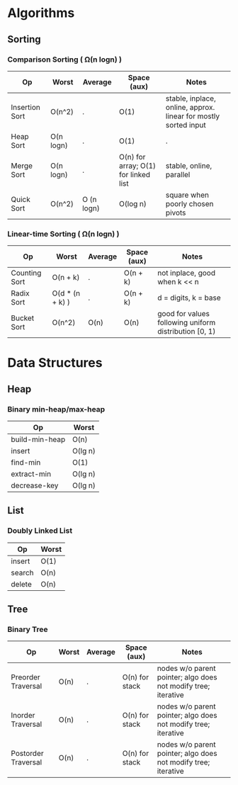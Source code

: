 # Algorithms

## Sorting

### Comparison Sorting ( Ω(n logn) )

Op | Worst  | Average | Space (aux) | Notes
-- | ------ | ------- | ----------- | -----
Insertion Sort | O(n^2) | . | O(1) | stable, inplace, online, approx. linear for mostly sorted input
Heap Sort | O(n logn) | . | O(1) | .
Merge Sort | O(n logn) | . | O(n) for array; O(1) for linked list | stable, online, parallel
Quick Sort | O(n^2) | O (n logn) | O(log n) | square when poorly chosen pivots

### Linear-time Sorting ( Ω(n logn) )

Op | Worst  | Average | Space (aux) | Notes
-- | ------ | ------- | ----------- | -----
Counting Sort | O(n + k) | . | O(n + k) | not inplace, good when k << n
Radix Sort | O(d * (n + k) ) | . | O(n + k) | d = digits, k = base
Bucket Sort | O(n^2) | O(n) | O(n) | good for values following uniform distribution [0, 1)

# Data Structures

## Heap

### Binary min-heap/max-heap

Op | Worst
-- | -------------
build-min-heap | O(n)
insert | O(lg n)
find-min | O(1)
extract-min | O(lg n)
decrease-key | O(lg n)

## List

### Doubly Linked List

Op | Worst
-- | -------------
insert | O(1)
search | O(n)
delete | O(n)

## Tree

### Binary Tree

Op | Worst  | Average | Space (aux) | Notes
-- | ------ | ------- | ----------- | -----
Preorder Traversal | O(n) | . | O(n) for stack | nodes w/o parent pointer; algo does not modify tree; iterative
Inorder Traversal | O(n) | . | O(n) for stack | nodes w/o parent pointer; algo does not modify tree; iterative
Postorder Traversal | O(n) | . | O(n) for stack | nodes w/o parent pointer; algo does not modify tree; iterative
